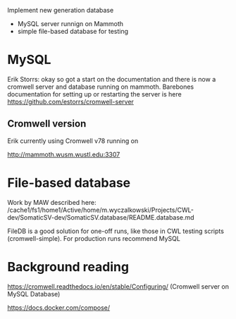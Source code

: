 Implement new generation database
* MySQL server runnign on Mammoth
* simple file-based database for testing


# MySQL

Erik Storrs:
okay so got a start on the documentation and there is now a cromwell server and
database running on mammoth. Barebones documentation for setting up or
restarting the server is here https://github.com/estorrs/cromwell-server

## Cromwell version

Erik currently using Cromwell v78 running on 

http://mammoth.wusm.wustl.edu:3307

# File-based database

Work by MAW described here:
/cache1/fs1/home1/Active/home/m.wyczalkowski/Projects/CWL-dev/SomaticSV-dev/SomaticSV.database/README.database.md

FileDB is a good solution for one-off runs, like those in CWL testing scripts (cromwell-simple).
For production runs recommend MySQL


# Background reading

https://cromwell.readthedocs.io/en/stable/Configuring/ (Cromwell server on MySQL Database)

https://docs.docker.com/compose/

